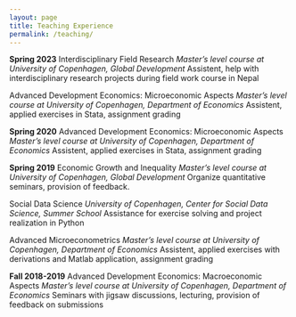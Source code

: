 ```yaml
---
layout: page
title: Teaching Experience
permalink: /teaching/
---
```


**Spring 2023** 
Interdisciplinary Field Research
*Master’s level course at University of Copenhagen, Global Development*
Assistent, help with interdisciplinary research projects during field work course in Nepal

Advanced Development Economics: Microeconomic Aspects
*Master’s level course at University of Copenhagen, Department of Economics*
Assistent, applied exercises in Stata, assignment grading

**Spring 2020** 
Advanced Development Economics: Microeconomic Aspects
*Master’s level course at University of Copenhagen, Department of Economics*
Assistent, applied exercises in Stata, assignment grading

**Spring 2019**
Economic Growth and Inequality
*Master’s level course at University of Copenhagen, Global Development*
Organize quantitative seminars, provision of feedback.

Social Data Science
*University of Copenhagen, Center for Social Data Science, Summer School* 
Assistance for exercise solving and project realization in Python

Advanced Microeconometrics
*Master’s level course at University of Copenhagen, Department of Economics*
Assistent, applied exercises with derivations and Matlab application, assignment grading   

**Fall 2018-2019**
Advanced Development Economics: Macroeconomic Aspects
*Master’s level course at University of Copenhagen, Department of Economics*
Seminars with jigsaw discussions, lecturing, provision of feedback on submissions    